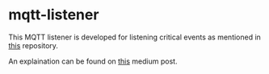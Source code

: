 # mqtt-listener

This MQTT listener is developed for listening critical events as mentioned in [this](https://github.com/DMadhuranga/AssistedLivingSystem) repository.

An explaination can be found on [this](https://medium.com/@chathuranga.15/link-python-applications-with-your-android-device-using-mqtt-c8e2c80f6a61) medium post.
